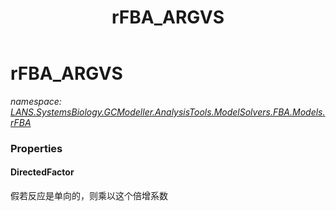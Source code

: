 ﻿---
title: rFBA_ARGVS
---

# rFBA_ARGVS
_namespace: [LANS.SystemsBiology.GCModeller.AnalysisTools.ModelSolvers.FBA.Models.rFBA](N-LANS.SystemsBiology.GCModeller.AnalysisTools.ModelSolvers.FBA.Models.rFBA.html)_






### Properties

#### DirectedFactor
假若反应是单向的，则乘以这个倍增系数
